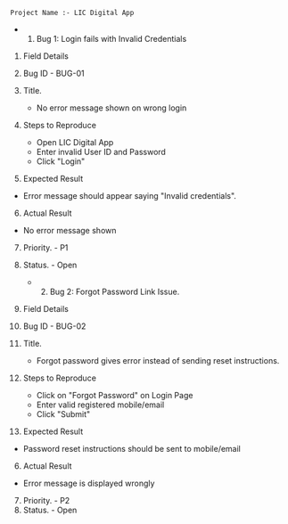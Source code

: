     Project Name :- LIC Digital App 
    
   - 1. Bug 1: Login fails with Invalid Credentials
1. Field Details
2. Bug ID - BUG-01

3. Title.
   - No error message shown on wrong login

4. Steps to Reproduce
     - Open LIC Digital App
     - Enter invalid User ID and Password 
     - Click "Login"

5. Expected Result
 - Error message should appear saying "Invalid credentials".

6. Actual Result
 - No error message shown

7. Priority. - P1
8. Status.  - Open



    - 2. Bug 2: Forgot Password Link Issue.
      
1. Field Details
2. Bug ID - BUG-02

3. Title.
   - Forgot password gives error instead of sending reset instructions.

4. Steps to Reproduce
    - Click on "Forgot Password" on Login Page
    - Enter valid registered mobile/email
    - Click "Submit"

5. Expected Result
 - Password reset instructions should be sent to mobile/email

6. Actual Result
 - Error message is displayed wrongly

7. Priority.   - P2
8. Status.  - Open
